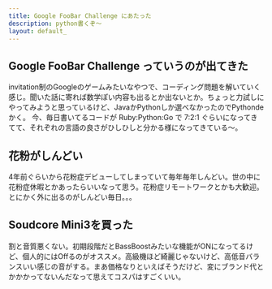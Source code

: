 ```yaml
---
title: Google FooBar Challenge にあたった
description: python書くぞ～
layout: default_
---
```


## Google FooBar Challenge っていうのが出てきた
invitation制のGoogleのゲームみたいなやつで、コーディング問題を解いていく感じ。聞いた話に寄れば数学ぽい内容も出るとか出ないとか。ちょっと力試しにやってみようと思っているけど、JavaかPythonしか選べなかったのでPythondeかく。
今、毎日書いてるコードが Ruby:Python:Go で 7:2:1 ぐらいになってきてて、それぞれの言語の良さがひしひしと分かる様になってきている～。

## 花粉がしんどい
4年前ぐらいから花粉症デビューしてしまっていて毎年毎年しんどい。世の中に花粉症休暇とかあったらいいなって思う。花粉症リモートワークとかも大歓迎。とにかく外に出るのがしんどい毎日。。。

## Soudcore Mini3を買った
割と音質悪くない。初期段階だとBassBoostみたいな機能がONになってるけど、個人的にはOffるのがオススメ。高級機ほど綺麗じゃないけど、高低音バランスいい感じの音がする。まあ価格なりといえばそうだけど、変にブランド代とかかかってないんだなって思えてコスパはすごくいい。
